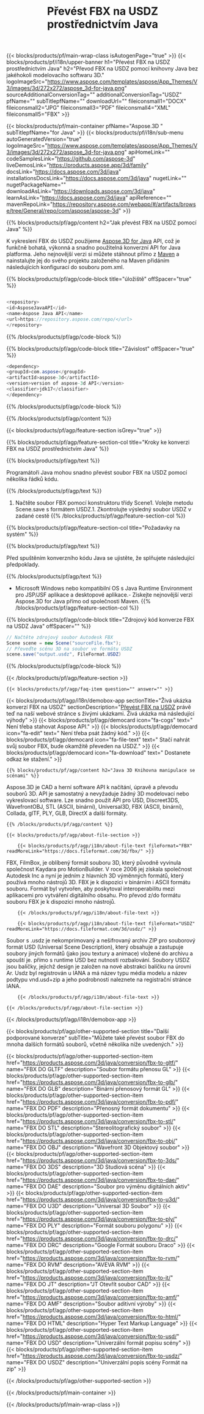 ﻿---
title: Převést FBX na USDZ prostřednictvím Java
weight: 530
url: /cs/java/conversion/fbx-to-usdz/ 
description: Ukázkový konverzní kód Java pro formát FBX na soubor USDZ. Pomocí tohoto příkladu kódu převeďte FBX na USDZ v jakékoli webové nebo desktopové aplikaci založené na Java.
---
{{< blocks/products/pf/main-wrap-class isAutogenPage="true" >}}
{{< blocks/products/pf/i18n/upper-banner h1="Převést FBX na USDZ prostřednictvím Java" h2="Převod FBX na USDZ pomocí knihovny Java bez jakéhokoli modelovacího softwaru 3D." logoImageSrc="https://www.aspose.com/templates/aspose/App_Themes/V3/images/3d/272x272/aspose_3d-for-java.png" sourceAdditionalConversionTag="" additionalConversionTag="USDZ" pfName="" subTitlepfName="" downloadUrl="" fileiconsmall1="DOCX" fileiconsmall2="JPG" fileiconsmall3="PDF" fileiconsmall4="XML" fileiconsmall5="FBX" >}}

{{< blocks/products/pf/main-container pfName="Aspose.3D " subTitlepfName="for Java" >}}
{{< blocks/products/pf/i18n/sub-menu autoGeneratedVersion="true" logoImageSrc="https://www.aspose.com/templates/aspose/App_Themes/V3/images/3d/272x272/aspose_3d-for-java.png" apiHomeLink="" codeSamplesLink="https://github.com/aspose-3d" liveDemosLink="https://products.aspose.app/3d/family" docsLink="https://docs.aspose.com/3d/java" installationsDocsLink="https://docs.aspose.com/3d/java" nugetLink="" nugetPackageName="" downloadAsLink="https://downloads.aspose.com/3d/java" learnAsLink="https://docs.aspose.com/3d/java" apiReference="" mavenRepoLink="https://repository.aspose.com/webapp/#/artifacts/browse/tree/General/repo/com/aspose/aspose-3d" >}}

{{% blocks/products/pf/agp/content h2="Jak převést FBX na USDZ pomocí Java" %}}

 K vykreslení FBX do USDZ použijeme
 [Aspose.3D for Java](https://products.aspose.com/3d/java) 
 API, což je funkčně bohatá, výkonná a snadno použitelná konverzní API for Java platforma. Jeho nejnovější verzi si můžete stáhnout přímo z
 [Maven](https://repository.aspose.com/webapp/#/artifacts/browse/tree/General/repo/com/aspose/aspose-3d) 
 a nainstalujte jej do svého projektu založeného na Maven přidáním následujících konfigurací do souboru pom.xml.

{{% blocks/products/pf/agp/code-block title="úložiště" offSpacer="true" %}}

```cs

<repository>
<id>AsposeJavaAPI</id>
<name>Aspose Java API</name>
<url>https://repository.aspose.com/repo/</url>
</repository>


```

{{% /blocks/products/pf/agp/code-block %}}

{{% blocks/products/pf/agp/code-block title="Závislost" offSpacer="true" %}}

```cs
<dependency>
<groupId>com.aspose</groupId>
<artifactId>aspose-3d</artifactId>
<version>version of aspose-3d API</version>
<classifier>jdk17</classifier>
</dependency>


```

{{% /blocks/products/pf/agp/code-block %}}

{{% /blocks/products/pf/agp/content %}}

{{< blocks/products/pf/agp/feature-section isGrey="true" >}}

{{% blocks/products/pf/agp/feature-section-col title="Kroky ke konverzi FBX na USDZ prostřednictvím Java" %}}

{{% blocks/products/pf/agp/text %}}

 Programátoři Java mohou snadno převést soubor FBX na USDZ pomocí několika řádků kódu.

{{% /blocks/products/pf/agp/text %}}

1. Načtěte soubor FBX pomocí konstruktoru třídy Scene1. Volejte metodu Scene.save s formátem USDZ.1. Zkontrolujte výsledný soubor USDZ v zadané cestě
{{% /blocks/products/pf/agp/feature-section-col %}}

{{% blocks/products/pf/agp/feature-section-col title="Požadavky na systém" %}}

{{% blocks/products/pf/agp/text %}}

 Před spuštěním konverzního kódu Java se ujistěte, že splňujete následující předpoklady.

{{% /blocks/products/pf/agp/text %}}

- Microsoft Windows nebo kompatibilní OS s Java Runtime Environment pro JSP/JSF aplikace a desktopové aplikace.- Získejte nejnovější verzi Aspose.3D for Java přímo od společnosti Maven.
{{% /blocks/products/pf/agp/feature-section-col %}}

{{% blocks/products/pf/agp/code-block title="Zdrojový kód konverze FBX na USDZ Java" offSpacer="" %}}

```cs
// Načtěte zdrojový soubor Autodesk FBX
Scene scene = new Scene("sourceFile.fbx");
// Převeďte scénu 3D na soubor ve formátu USDZ
scene.save("output.usdz", FileFormat.USDZ)

```

{{% /blocks/products/pf/agp/code-block %}}

{{< /blocks/products/pf/agp/feature-section >}}

    {{< blocks/products/pf/agp/faq-item question="" answer="" >}}
 

<!-- aboutfile Starts -->

{{< blocks/products/pf/agp/i18n/demobox-app sectionTitle="Živá ukázka konverzí FBX na USDZ" sectionDescription="[Převést FBX na USDZ](https://products.aspose.app/3d/conversion/fbx-to-usdz) právě teď na naší webové stránce s živými ukázkami. Živá ukázka má následující výhody" >}}
        {{< blocks/products/pf/agp/democard icon="fa-cogs" text=" Není třeba stahovat Aspose API." >}}
        {{< blocks/products/pf/agp/democard icon="fa-edit" text=" Není třeba psát žádný kód." >}}
        {{< blocks/products/pf/agp/democard icon="fa-file-text" text=" Stačí nahrát svůj soubor FBX, bude okamžitě převeden na USDZ." >}}
        {{< blocks/products/pf/agp/democard icon="fa-download" text=" Dostanete odkaz ke stažení." >}}

    {{% blocks/products/pf/agp/content h2="Java 3D Knihovna manipulace se scénami" %}}

 Aspose.3D je CAD a herní software API k načítání, úpravě a převodu souborů 3D. API je samostatný a nevyžaduje žádný 3D modelovací nebo vykreslovací software. Lze snadno použít API pro USD, Discreet3DS, WavefrontOBJ, STL (ASCII, binární), Universal3D, FBX (ASCII, binární), Collada, glTF, PLY, GLB, DirectX a další formáty. 



    {{% /blocks/products/pf/agp/content %}}

    {{< blocks/products/pf/agp/about-file-section >}}

        {{< blocks/products/pf/agp/i18n/about-file-text fileFormat="FBX" readMoreLink="https://docs.fileformat.com/3d/fbx/" >}}

FBX, FilmBox, je oblíbený formát souboru 3D, který původně vyvinula společnost Kaydara pro MotionBuilder. V roce 2006 jej získala společnost Autodesk Inc a nyní je jedním z hlavních 3D výměnných formátů, který používá mnoho nástrojů 3D. FBX je k dispozici v binárním i ASCII formátu souboru. Formát byl vytvořen, aby poskytoval interoperabilitu mezi aplikacemi pro vytváření digitálního obsahu. Pro převod z/do formátu souboru FBX je k dispozici mnoho nástrojů.

        {{< /blocks/products/pf/agp/i18n/about-file-text >}}

        {{< blocks/products/pf/agp/i18n/about-file-text fileFormat="USDZ" readMoreLink="https://docs.fileformat.com/3d/usdz/" >}}

Soubor s .usdz je nekomprimovaný a nešifrovaný archiv ZIP pro souborový formát USD (Universal Scene Description), který obsahuje a zastupuje soubory jiných formátů (jako jsou textury a animace) vložené do archivu a spouští je. přímo s runtime USD bez nutnosti rozbalování. Soubory USDZ jsou balíčky, jejichž design je založen na nové abstrakci balíčku na úrovni Ar. Usdz byl registrován u IANA a má název typu média modelu a název podtypu vnd.usd+zip a jeho podrobnosti naleznete na registrační stránce IANA.


        {{< /blocks/products/pf/agp/i18n/about-file-text >}}

    {{< /blocks/products/pf/agp/about-file-section >}}

{{< /blocks/products/pf/agp/i18n/demobox-app >}}

<!-- aboutfile Ends -->

{{< blocks/products/pf/agp/other-supported-section title="Další podporované konverze" subTitle="Můžete také převést soubor FBX do mnoha dalších formátů souborů, včetně několika níže uvedených." >}}

{{< blocks/products/pf/agp/other-supported-section-item href="https://products.aspose.com/3d/java/conversion/fbx-to-gltf/" name="FBX DO GLTF" description="Soubor formátu přenosu GL" >}}
{{< blocks/products/pf/agp/other-supported-section-item href="https://products.aspose.com/3d/java/conversion/fbx-to-glb/" name="FBX DO GLB" description="Binární přenosový formát GL" >}}
{{< blocks/products/pf/agp/other-supported-section-item href="https://products.aspose.com/3d/java/conversion/fbx-to-pdf/" name="FBX DO PDF" description="Přenosný formát dokumentu" >}}
{{< blocks/products/pf/agp/other-supported-section-item href="https://products.aspose.com/3d/java/conversion/fbx-to-stl/" name="FBX DO STL" description="Stereolitografický soubor" >}}
{{< blocks/products/pf/agp/other-supported-section-item href="https://products.aspose.com/3d/java/conversion/fbx-to-obj/" name="FBX DO OBJ" description="Wavefront 3D Objektový soubor" >}}
{{< blocks/products/pf/agp/other-supported-section-item href="https://products.aspose.com/3d/java/conversion/fbx-to-3ds/" name="FBX DO 3DS" description="3D Studiová scéna" >}}
{{< blocks/products/pf/agp/other-supported-section-item href="https://products.aspose.com/3d/java/conversion/fbx-to-dae/" name="FBX DO DAE" description="Soubor pro výměnu digitálních aktiv" >}}
{{< blocks/products/pf/agp/other-supported-section-item href="https://products.aspose.com/3d/java/conversion/fbx-to-u3d/" name="FBX DO U3D" description="Universal 3D Soubor" >}}
{{< blocks/products/pf/agp/other-supported-section-item href="https://products.aspose.com/3d/java/conversion/fbx-to-ply/" name="FBX DO PLY" description="Formát souboru polygonu" >}}
{{< blocks/products/pf/agp/other-supported-section-item href="https://products.aspose.com/3d/java/conversion/fbx-to-drc/" name="FBX DO DRC" description="Google Formát souboru Draco" >}}
{{< blocks/products/pf/agp/other-supported-section-item href="https://products.aspose.com/3d/java/conversion/fbx-to-rvm/" name="FBX DO RVM" description="AVEVA RVM" >}}
{{< blocks/products/pf/agp/other-supported-section-item href="https://products.aspose.com/3d/java/conversion/fbx-to-jt/" name="FBX DO JT" description="JT Otevřít soubor CAD" >}}
{{< blocks/products/pf/agp/other-supported-section-item href="https://products.aspose.com/3d/java/conversion/fbx-to-amf/" name="FBX DO AMF" description="Soubor aditivní výroby" >}}
{{< blocks/products/pf/agp/other-supported-section-item href="https://products.aspose.com/3d/java/conversion/fbx-to-html/" name="FBX DO HTML" description="Hyper Text Markup Language" >}}
{{< blocks/products/pf/agp/other-supported-section-item href="https://products.aspose.com/3d/java/conversion/fbx-to-usd/" name="FBX DO USD" description="Univerzální formát popisu scény" >}}
{{< blocks/products/pf/agp/other-supported-section-item href="https://products.aspose.com/3d/java/conversion/fbx-to-usdz/" name="FBX DO USDZ" description="Univerzální popis scény Formát na zip" >}}

{{< /blocks/products/pf/agp/other-supported-section >}}

{{< /blocks/products/pf/main-container >}}
    
{{< /blocks/products/pf/main-wrap-class >}}